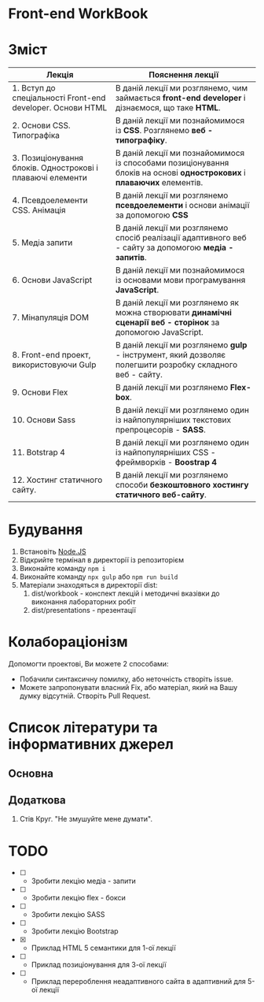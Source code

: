# Front-end WorkBook

# Зміст

|Лекція|Пояснення лекції|
|-|-|
|1. Вступ до спеціальності Front-end developer. Основи HTML|В даній лекції ми розглянемо, чим займається **front-end developer** і дізнаємося, що таке **HTML**.|
|2. Основи CSS. Типографіка|В даній лекції ми познайомимося із **CSS**. Розглянемо **веб - типографіку**.|
|3. Позиціонування блоків. Однострокові і плаваючі елементи|В даній лекції ми познайомимося із способами позиціонування блоків на основі **однострокових** і **плаваючих** елементів.|
|4. Псевдоелементи CSS. Анімація|В даній лекції ми розглянемо **псевдоелементи** і основи анімації за допомогою **CSS**|
|5. Медіа запити|В даній лекції ми розглянемо спосіб реалізації адаптивного веб - сайту за допомогою **медіа - запитів**.|
|6. Основи JavaScript|В даній лекції ми познайомимося із основами мови програмування **JavaScript**.|
|7. Мінапуляція DOM|В даній лекції ми розглянемо як можна створювати **динамічні сценарії веб - сторінок** за допомогою JavaScript.|
|8. Front-end проект, використовуючи Gulp|В даній лекції ми розглянемо **gulp** - інструмент, який дозволяє полегшити розробку складного веб - сайту.|
|9. Основи Flex|В даній лекції ми розглянемо **Flex-box**.|
|10. Основи Sass|В даній лекції ми розглянемо один із найпопулярніших текстових препроцесорів - **SASS**.|
|11. Botstrap 4|В даній лекції ми розглянемо один із найпопулярніших CSS - фреймворків - **Boostrap 4**|
|12. Хостинг статичного сайту.|В даній лекції ми розглянемо способи **безкоштовного хостингу статичного веб-сайту**.|

# Будування

1. Встановіть [Node.JS](https://nodejs.org/)
2. Відкрийте термінал в директорії із репозиторієм
3. Виконайте команду ```npm i```
4. Виконайте команду ```npx gulp``` або ```npm run build```
5. Матеріали знаходяться в директорії dist:
   1. dist/workbook - конспект лекцій і методичні вказівки до виконання лабораторних робіт
   2. dist/presentations - презентації

# Колабораціонізм

Допомогти проектові, Ви можете 2 способами:
- Побачили синтаксичну помилку, або неточність створіть issue.
- Можете запропонувати власний Fix, або матеріал, який на Вашу думку відсутній. Створіть Pull Request.

# Список літератури та інформативних джерел

## Основна

## Додаткова

1. Стів Круг. "Не змушуйте мене думати".

# TODO

- [ ] - Зробити лекцію медіа - запити
- [ ] - Зробити лекцію flex - бокси
- [ ] - Зробити лекцію SASS
- [ ] - Зробити лекцію Bootstrap
- [X] - Приклад HTML 5 семантики для 1-ої лекції
- [ ] - Приклад позиціонування для 3-ої лекції
- [ ] - Приклад перероблення неадаптивного сайта в адаптивний для 5-ої лекції